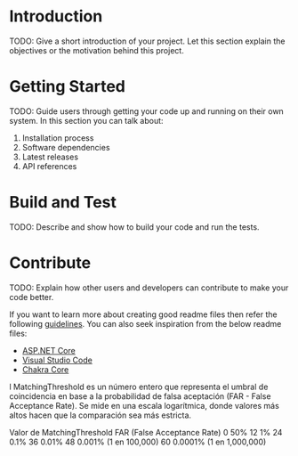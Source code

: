 # Introduction 
TODO: Give a short introduction of your project. Let this section explain the objectives or the motivation behind this project. 

# Getting Started
TODO: Guide users through getting your code up and running on their own system. In this section you can talk about:
1.	Installation process
2.	Software dependencies
3.	Latest releases
4.	API references

# Build and Test
TODO: Describe and show how to build your code and run the tests. 

# Contribute
TODO: Explain how other users and developers can contribute to make your code better. 

If you want to learn more about creating good readme files then refer the following [guidelines](https://docs.microsoft.com/en-us/azure/devops/repos/git/create-a-readme?view=azure-devops). You can also seek inspiration from the below readme files:
- [ASP.NET Core](https://github.com/aspnet/Home)
- [Visual Studio Code](https://github.com/Microsoft/vscode)
- [Chakra Core](https://github.com/Microsoft/ChakraCore)

l MatchingThreshold es un número entero que representa el umbral de coincidencia en base a la probabilidad de falsa aceptación (FAR - False Acceptance Rate). Se mide en una escala logarítmica, donde valores más altos hacen que la comparación sea más estricta.

Valor de MatchingThreshold	FAR (False Acceptance Rate)
0	50%
12	1%
24	0.1%
36	0.01%
48	0.001% (1 en 100,000)
60	0.0001% (1 en 1,000,000)
